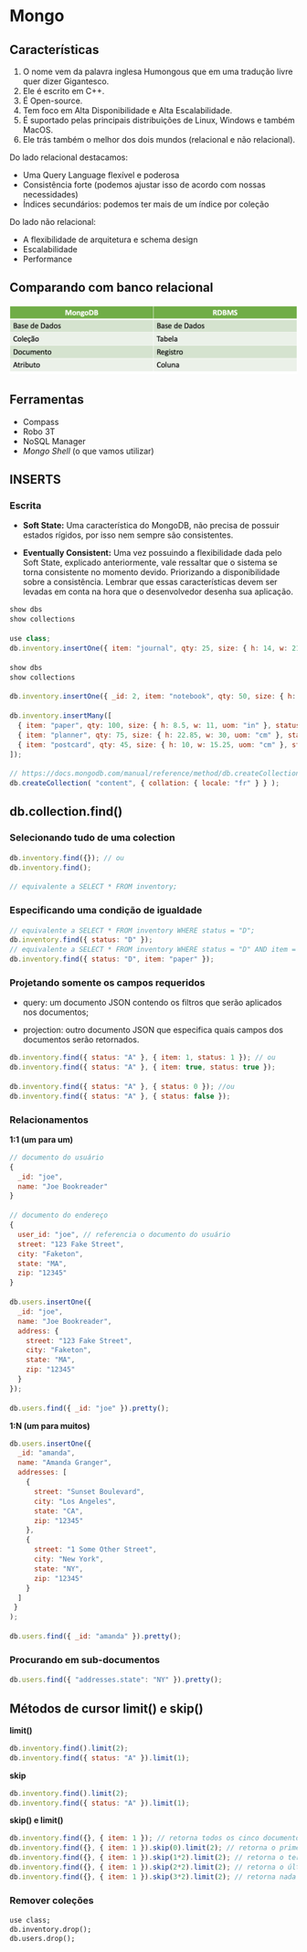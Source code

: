 # Mongo

## Características

1. O nome vem da palavra inglesa Humongous que em uma tradução livre quer dizer Gigantesco.
2. Ele é escrito em C++.
3. É Open-source.
4. Tem foco em Alta Disponibilidade e Alta Escalabilidade.
5. É suportado pelas principais distribuições de Linux, Windows e também MacOS.
6. Ele trás também o melhor dos dois mundos (relacional e não relacional).

Do lado relacional destacamos:

* Uma Query Language flexível e poderosa
* Consistência forte (podemos ajustar isso de acordo com nossas necessidades)
* Índices secundários: podemos ter mais de um índice por coleção

Do lado não relacional:

* A flexibilidade de arquitetura e schema design
* Escalabilidade
* Performance

## Comparando com banco relacional

![](imgs/terminology.png)

## Ferramentas

* Compass
* Robo 3T
* NoSQL Manager
* *Mongo Shell* (o que vamos utilizar)

## INSERTS

### Escrita

* **Soft State:**  Uma característica do MongoDB, não precisa de possuir estados rígidos, por isso nem sempre são consistentes.

* **Eventually Consistent:** Uma vez possuindo a flexibilidade dada pelo Soft State, explicado anteriormente, vale ressaltar que o sistema se torna consistente no momento devido. Priorizando a disponibilidade sobre a consistência. Lembrar que essas características devem ser levadas em conta na hora que o desenvolvedor desenha sua aplicação.

```js
show dbs
show collections

use class;
db.inventory.insertOne({ item: "journal", qty: 25, size: { h: 14, w: 21, uom: "cm" }, status: "A" })

show dbs
show collections

db.inventory.insertOne({ _id: 2, item: "notebook", qty: 50, size: { h: 8.5, w: 11, uom: "in" }, status: "A" })

db.inventory.insertMany([
  { item: "paper", qty: 100, size: { h: 8.5, w: 11, uom: "in" }, status: "D" },
  { item: "planner", qty: 75, size: { h: 22.85, w: 30, uom: "cm" }, status: "D" },
  { item: "postcard", qty: 45, size: { h: 10, w: 15.25, uom: "cm" }, status: "A" }
]);

// https://docs.mongodb.com/manual/reference/method/db.createCollection/#db.createCollection
db.createCollection( "content", { collation: { locale: "fr" } } );
```

## db.collection.find()

### Selecionando tudo de uma colection

```js
db.inventory.find({}); // ou
db.inventory.find();

// equivalente a SELECT * FROM inventory;
```

### Especificando uma condição de igualdade

```js
// equivalente a SELECT * FROM inventory WHERE status = "D";
db.inventory.find({ status: "D" }); 
// equivalente a SELECT * FROM inventory WHERE status = "D" AND item = "paper";
db.inventory.find({ status: "D", item: "paper" });
```

### Projetando somente os campos requeridos

* query: um documento JSON contendo os filtros que serão aplicados nos documentos;

* projection: outro documento JSON que especifica quais campos dos documentos serão retornados.

```js
db.inventory.find({ status: "A" }, { item: 1, status: 1 }); // ou
db.inventory.find({ status: "A" }, { item: true, status: true });

db.inventory.find({ status: "A" }, { status: 0 }); //ou
db.inventory.find({ status: "A" }, { status: false });
```

### Relacionamentos

**1:1 (um para um)**
```js
// documento do usuário
{
  _id: "joe",
  name: "Joe Bookreader"
}

// documento do endereço
{
  user_id: "joe", // referencia o documento do usuário
  street: "123 Fake Street",
  city: "Faketon",
  state: "MA",
  zip: "12345"
}

db.users.insertOne({
  _id: "joe",
  name: "Joe Bookreader",
  address: {
    street: "123 Fake Street",
    city: "Faketon",
    state: "MA",
    zip: "12345"
  }
});

db.users.find({ _id: "joe" }).pretty();
```

**1:N (um para muitos)**

```js
db.users.insertOne({
  _id: "amanda",
  name: "Amanda Granger",
  addresses: [
    {
      street: "Sunset Boulevard",
      city: "Los Angeles",
      state: "CA",
      zip: "12345"
    },
    {
      street: "1 Some Other Street",
      city: "New York",
      state: "NY",
      zip: "12345"
    }
  ]
 }
);

db.users.find({ _id: "amanda" }).pretty();
```

### Procurando em sub-documentos

```js
db.users.find({ "addresses.state": "NY" }).pretty();
```

## Métodos de cursor limit() e skip()

**limit()**

```js
db.inventory.find().limit(2);
db.inventory.find({ status: "A" }).limit(1);
```

**skip**
```js
db.inventory.find().limit(2);
db.inventory.find({ status: "A" }).limit(1);
```

**skip() e limit()**
```js
db.inventory.find({}, { item: 1 }); // retorna todos os cinco documentos
db.inventory.find({}, { item: 1 }).skip(0).limit(2); // retorna o primeiro e segundo documentos
db.inventory.find({}, { item: 1 }).skip(1*2).limit(2); // retorna o terceiro e quarto documentos
db.inventory.find({}, { item: 1 }).skip(2*2).limit(2); // retorna o último elemento
db.inventory.find({}, { item: 1 }).skip(3*2).limit(2); // retorna nada
```

### Remover coleções

```
use class;
db.inventory.drop();
db.users.drop();
```


